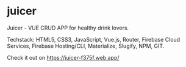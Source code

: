 # juicer
Juicer - VUE CRUD APP for healthy drink lovers.

Techstack: HTML5, CSS3, JavaScript, Vue.js, Router, Firebase Cloud Services, Firebase Hosting/CLI, Materialize, Slugify, NPM, GIT.

Check it out on https://juicer-f375f.web.app/
